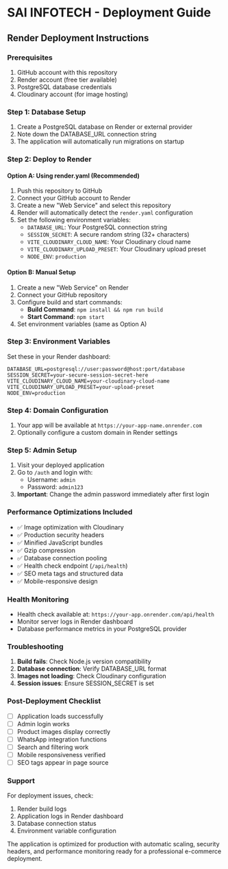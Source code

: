 # SAI INFOTECH - Deployment Guide

## Render Deployment Instructions

### Prerequisites
1. GitHub account with this repository
2. Render account (free tier available)
3. PostgreSQL database credentials
4. Cloudinary account (for image hosting)

### Step 1: Database Setup
1. Create a PostgreSQL database on Render or external provider
2. Note down the DATABASE_URL connection string
3. The application will automatically run migrations on startup

### Step 2: Deploy to Render

#### Option A: Using render.yaml (Recommended)
1. Push this repository to GitHub
2. Connect your GitHub account to Render
3. Create a new "Web Service" and select this repository
4. Render will automatically detect the `render.yaml` configuration
5. Set the following environment variables:
   - `DATABASE_URL`: Your PostgreSQL connection string
   - `SESSION_SECRET`: A secure random string (32+ characters)
   - `VITE_CLOUDINARY_CLOUD_NAME`: Your Cloudinary cloud name
   - `VITE_CLOUDINARY_UPLOAD_PRESET`: Your Cloudinary upload preset
   - `NODE_ENV`: `production`

#### Option B: Manual Setup
1. Create a new "Web Service" on Render
2. Connect your GitHub repository
3. Configure build and start commands:
   - **Build Command**: `npm install && npm run build`
   - **Start Command**: `npm start`
4. Set environment variables (same as Option A)

### Step 3: Environment Variables
Set these in your Render dashboard:

```
DATABASE_URL=postgresql://user:password@host:port/database
SESSION_SECRET=your-secure-session-secret-here
VITE_CLOUDINARY_CLOUD_NAME=your-cloudinary-cloud-name
VITE_CLOUDINARY_UPLOAD_PRESET=your-upload-preset
NODE_ENV=production
```

### Step 4: Domain Configuration
1. Your app will be available at `https://your-app-name.onrender.com`
2. Optionally configure a custom domain in Render settings

### Step 5: Admin Setup
1. Visit your deployed application
2. Go to `/auth` and login with:
   - Username: `admin`
   - Password: `admin123`
3. **Important**: Change the admin password immediately after first login

### Performance Optimizations Included
- ✅ Image optimization with Cloudinary
- ✅ Production security headers
- ✅ Minified JavaScript bundles
- ✅ Gzip compression
- ✅ Database connection pooling
- ✅ Health check endpoint (`/api/health`)
- ✅ SEO meta tags and structured data
- ✅ Mobile-responsive design

### Health Monitoring
- Health check available at: `https://your-app.onrender.com/api/health`
- Monitor server logs in Render dashboard
- Database performance metrics in your PostgreSQL provider

### Troubleshooting
1. **Build fails**: Check Node.js version compatibility
2. **Database connection**: Verify DATABASE_URL format
3. **Images not loading**: Check Cloudinary configuration
4. **Session issues**: Ensure SESSION_SECRET is set

### Post-Deployment Checklist
- [ ] Application loads successfully
- [ ] Admin login works
- [ ] Product images display correctly
- [ ] WhatsApp integration functions
- [ ] Search and filtering work
- [ ] Mobile responsiveness verified
- [ ] SEO tags appear in page source

### Support
For deployment issues, check:
1. Render build logs
2. Application logs in Render dashboard
3. Database connection status
4. Environment variable configuration

The application is optimized for production with automatic scaling, security headers, and performance monitoring ready for a professional e-commerce deployment.